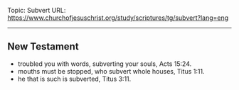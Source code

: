 Topic: Subvert
URL: https://www.churchofjesuschrist.org/study/scriptures/tg/subvert?lang=eng

---

## New Testament

- troubled you with words, subverting your souls, Acts 15:24.
- mouths must be stopped, who subvert whole houses, Titus 1:11.
- he that is such is subverted, Titus 3:11.

